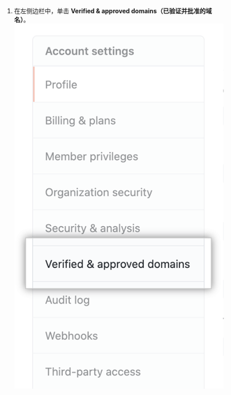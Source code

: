 1. 在左侧边栏中，单击 **Verified & approved domains（已验证并批准的域名）**。 ![“已验证并批准的域名”选项卡](/assets/images/help/organizations/verified-domains-button.png)
